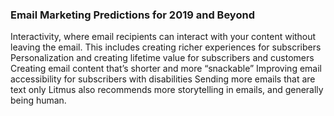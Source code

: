 ### Email Marketing Predictions for 2019 and Beyond

<span class="fragmanet">Interactivity, where email recipients can interact with your content without leaving the email. This includes creating richer experiences for subscribers</span>
<span class="fragmanet">Personalization and creating lifetime value for subscribers and customers</span>
<span class="fragmanet">Creating email content that’s shorter and more “snackable”</span>
<span class="fragmanet">Improving email accessibility for subscribers with disabilities</span>
<span class="fragmanet">Sending more emails that are text only</span>
<span class="fragmanet">Litmus also recommends more storytelling in emails, and generally being human.</span>

